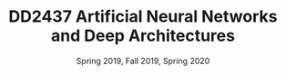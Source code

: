 ---
title: "DD2437 Artificial Neural Networks and Deep Architectures"
collection: teaching
type: "Teaching Assistant, Post Graduate course"
link: https://www.kth.se/student/kurser/kurs/DD2437?l=en
venue: "KTH Royal Institute of Technology"
date: Spring 2019, Fall 2019, Spring 2020
location: "Stockholm, Swedem"
---